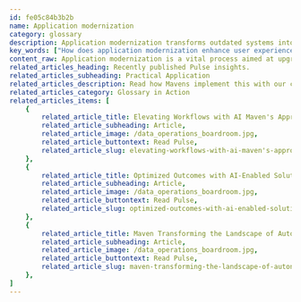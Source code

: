 ```yaml
---
id: fe05c84b3b2b
name: Application modernization
category: glossary
description: Application modernization transforms outdated systems into flexible, cloud-native applications to meet modern user expectations, enhancing responsiveness, ensuring relevance, and driving business growth through improved customer experiences and technological resilience.
key_words: ["How does application modernization enhance user experience?", "What are the business benefits of modernizing legacy applications?", "How does cloud-native application development improve business agility?", "What risks are mitigated by updating legacy systems?", "How can application modernization drive customer satisfaction and growth?", "In what ways does application modernization promote operational resilience?", "What role does Maven Technologies play in digital transformation?", "How do contemporary technology stacks benefit application modernization?", "What is the importance of ongoing application evolution in technology?", "How does Maven Technologies tailor application modernization for diverse businesses?"]
content_raw: Application modernization is a vital process aimed at upgrading legacy systems to adaptable, cloud-native applications leveraging the prowess of contemporary technology stacks. The objective is to ensure that applications remain responsive and relevant, catering proficiently to the changing expectations of the modern user. This ongoing evolution in the technology sphere necessitates an equally dynamic and adaptable application framework, an endeavor brought to fruition through application modernization. The primary business benefits of application modernization lie in the enhancement of the end-user experience. By ensuring the consistent delivery of optimal user experiences, application modernization drives customer satisfaction and ultimately, business growth. It breathes life into applications and systems that might otherwise stagnate or, even worse, deteriorate in the fast-paced digital environment. Further, application modernization safeguards your business by mitigating the risk of support withdrawal from legacy systems. It allows swift and uninterrupted deployment of changes, ensuring that your systems and processes not only keep pace with shifting technological trends but also evolve in a structured, process-driven manner. This ensures that your technology alignments remain resilient, regardless of the advancements in the broader technology landscape. At Maven Technologies, we strive to unlock productivity with solutions that fit into the modern world. Implementing application modernization, we pave the way for businesses to reap the multifaceted benefits of emerging technologies. Experience the business advantage of superior technology solutions, tailored and implemented by industry veterans. Propel your business forward into the future with Maven Technologies - your partner in seamless digital transformation.
related_articles_heading: Recently published Pulse insights.
related_articles_subheading: Practical Application
related_articles_description: Read how Mavens implement this with our clients.
related_articles_category: Glossary in Action
related_articles_items: [
	{
		related_article_title: Elevating Workflows with AI Maven's Approach,
		related_article_subheading: Article,
		related_article_image: /data_operations_boardroom.jpg,
		related_article_buttontext: Read Pulse,
		related_article_slug: elevating-workflows-with-ai-maven's-approach
	},
	{
		related_article_title: Optimized Outcomes with AI-Enabled Solutions,
		related_article_subheading: Article,
		related_article_image: /data_operations_boardroom.jpg,
		related_article_buttontext: Read Pulse,
		related_article_slug: optimized-outcomes-with-ai-enabled-solutions
	},
	{
		related_article_title: Maven Transforming the Landscape of Autonomous Vehicles,
		related_article_subheading: Article,
		related_article_image: /data_operations_boardroom.jpg,
		related_article_buttontext: Read Pulse,
		related_article_slug: maven-transforming-the-landscape-of-autonomous-vehicles
	},
]
---
```

